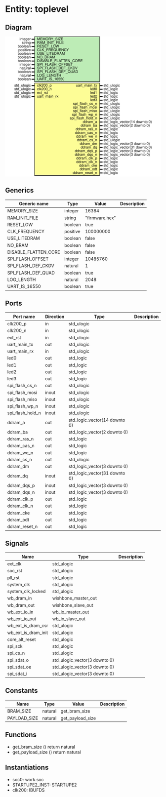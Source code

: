 # Entity: toplevel
## Diagram
![Diagram](top-genesys2.svg "Diagram")
## Generics
| Generic name         | Type     | Value          | Description |
| -------------------- | -------- | -------------- | ----------- |
| MEMORY_SIZE          | integer  | 16384          |             |
| RAM_INIT_FILE        | string   | "firmware.hex" |             |
| RESET_LOW            | boolean  | true           |             |
| CLK_FREQUENCY        | positive | 100000000      |             |
| USE_LITEDRAM         | boolean  | false          |             |
| NO_BRAM              | boolean  | false          |             |
| DISABLE_FLATTEN_CORE | boolean  | false          |             |
| SPI_FLASH_OFFSET     | integer  | 10485760       |             |
| SPI_FLASH_DEF_CKDV   | natural  | 1              |             |
| SPI_FLASH_DEF_QUAD   | boolean  | true           |             |
| LOG_LENGTH           | natural  | 2048           |             |
| UART_IS_16550        | boolean  | true           |             |
## Ports
| Port name        | Direction | Type                          | Description |
| ---------------- | --------- | ----------------------------- | ----------- |
| clk200_p         | in        | std_ulogic                    |             |
| clk200_n         | in        | std_ulogic                    |             |
| ext_rst          | in        | std_ulogic                    |             |
| uart_main_tx     | out       | std_ulogic                    |             |
| uart_main_rx     | in        | std_ulogic                    |             |
| led0             | out       | std_logic                     |             |
| led1             | out       | std_logic                     |             |
| led2             | out       | std_logic                     |             |
| led3             | out       | std_logic                     |             |
| spi_flash_cs_n   | out       | std_ulogic                    |             |
| spi_flash_mosi   | inout     | std_ulogic                    |             |
| spi_flash_miso   | inout     | std_ulogic                    |             |
| spi_flash_wp_n   | inout     | std_ulogic                    |             |
| spi_flash_hold_n | inout     | std_ulogic                    |             |
| ddram_a          | out       | std_logic_vector(14 downto 0) |             |
| ddram_ba         | out       | std_logic_vector(2 downto 0)  |             |
| ddram_ras_n      | out       | std_logic                     |             |
| ddram_cas_n      | out       | std_logic                     |             |
| ddram_we_n       | out       | std_logic                     |             |
| ddram_cs_n       | out       | std_ulogic                    |             |
| ddram_dm         | out       | std_logic_vector(3 downto 0)  |             |
| ddram_dq         | inout     | std_logic_vector(31 downto 0) |             |
| ddram_dqs_p      | inout     | std_logic_vector(3 downto 0)  |             |
| ddram_dqs_n      | inout     | std_logic_vector(3 downto 0)  |             |
| ddram_clk_p      | out       | std_logic                     |             |
| ddram_clk_n      | out       | std_logic                     |             |
| ddram_cke        | out       | std_logic                     |             |
| ddram_odt        | out       | std_logic                     |             |
| ddram_reset_n    | out       | std_logic                     |             |
## Signals
| Name                | Type                          | Description |
| ------------------- | ----------------------------- | ----------- |
| ext_clk             | std_ulogic                    |             |
| soc_rst             | std_ulogic                    |             |
| pll_rst             | std_ulogic                    |             |
| system_clk          | std_ulogic                    |             |
| system_clk_locked   | std_ulogic                    |             |
| wb_dram_in          | wishbone_master_out           |             |
| wb_dram_out         | wishbone_slave_out            |             |
| wb_ext_io_in        | wb_io_master_out              |             |
| wb_ext_io_out       | wb_io_slave_out               |             |
| wb_ext_is_dram_csr  | std_ulogic                    |             |
| wb_ext_is_dram_init | std_ulogic                    |             |
| core_alt_reset      | std_ulogic                    |             |
| spi_sck             | std_ulogic                    |             |
| spi_cs_n            | std_ulogic                    |             |
| spi_sdat_o          | std_ulogic_vector(3 downto 0) |             |
| spi_sdat_oe         | std_ulogic_vector(3 downto 0) |             |
| spi_sdat_i          | std_ulogic_vector(3 downto 0) |             |
## Constants
| Name         | Type    | Value             | Description |
| ------------ | ------- | ----------------- | ----------- |
| BRAM_SIZE    | natural |  get_bram_size    |             |
| PAYLOAD_SIZE | natural |  get_payload_size |             |
## Functions
- get_bram_size <font id="function_arguments">()</font> <font id="function_return">return natural</font>
- get_payload_size <font id="function_arguments">()</font> <font id="function_return">return natural</font>
## Instantiations
- soc0: work.soc
- STARTUPE2_INST: STARTUPE2
- clk200: IBUFDS
